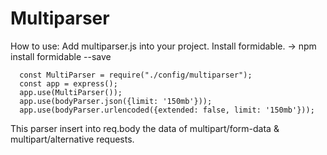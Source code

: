 # Multiparser

How to use:
Add multiparser.js into your project.
Install formidable. -> npm install formidable --save

```
  const MultiParser = require("./config/multiparser");
  const app = express();
  app.use(MultiParser());
  app.use(bodyParser.json({limit: '150mb'}));
  app.use(bodyParser.urlencoded({extended: false, limit: '150mb'}));
```

This parser insert into req.body the data of multipart/form-data & multipart/alternative requests.

